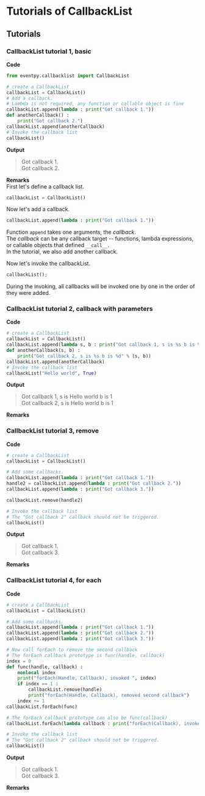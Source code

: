 # Tutorials of CallbackList

<!--toc-->

## Tutorials

### CallbackList tutorial 1, basic

**Code**  
```python
from eventpy.callbacklist import CallbackList

# create a CallbackList
callbackList = CallbackList()
# Add a callback.
# Lambda is not required, any function or callable object is fine
callbackList.append(lambda : print("Got callback 1."))
def anotherCallback() :
	print("Got callback 2.")
callbackList.append(anotherCallback)
# Invoke the callback list
callbackList()
```

**Output**  
> Got callback 1.  
> Got callback 2.  

**Remarks**  
First let's define a callback list.
```python
callbackList = CallbackList()
```
Now let's add a callback.  
```python
callbackList.append(lambda : print("Got callback 1."))
```
Function `append` takes one arguments, the *callback*.  
The *callback* can be any callback target -- functions, lambda expressions, or callable objects that defined `__call__`.   
In the tutorial, we also add another callback.  

Now let's invoke the callbackList.
```python
callbackList();
```
During the invoking, all callbacks will be invoked one by one in the order of they were added.

### CallbackList tutorial 2, callback with parameters

**Code**  
```python
# create a CallbackList
callbackList = CallbackList()
callbackList.append(lambda s, b : print("Got callback 1, s is %s b is %d" % (s, b)))
def anotherCallback(s, b) :
	print("Got callback 2, s is %s b is %d" % (s, b))
callbackList.append(anotherCallback)
# Invoke the callback list
callbackList("Hello world", True)
```

**Output**  
> Got callback 1, s is Hello world b is 1  
> Got callback 2, s is Hello world b is 1  

**Remarks**  

### CallbackList tutorial 3, remove

**Code**  
```python
# create a CallbackList
callbackList = CallbackList()

# Add some callbacks.
callbackList.append(lambda : print("Got callback 1."))
handle2 = callbackList.append(lambda : print("Got callback 2."))
callbackList.append(lambda : print("Got callback 3."))

callbackList.remove(handle2)

# Invoke the callback list
# The "Got callback 2" callback should not be triggered.
callbackList()
```

**Output**  
> Got callback 1.  
> Got callback 3.  

**Remarks**  

### CallbackList tutorial 4, for each

**Code**  
```python
# create a CallbackList
callbackList = CallbackList()

# Add some callbacks.
callbackList.append(lambda : print("Got callback 1."))
callbackList.append(lambda : print("Got callback 2."))
callbackList.append(lambda : print("Got callback 3."))

# Now call forEach to remove the second callback
# The forEach callback prototype is func(handle, callback)
index = 0
def func(handle, callback) :
	nonlocal index
	print("forEach(Handle, Callback), invoked ", index)
	if index == 1 :
		callbackList.remove(handle)
		print("forEach(Handle, Callback), removed second callback")
	index += 1
callbackList.forEach(func)

# The forEach callback prototype can also be func(callback)
callbackList.forEach(lambda callback : print("forEach(Callback), invoked"))

# Invoke the callback list
# The "Got callback 2" callback should not be triggered.
callbackList()
```

**Output**  
> Got callback 1.  
> Got callback 3.  

**Remarks**  
